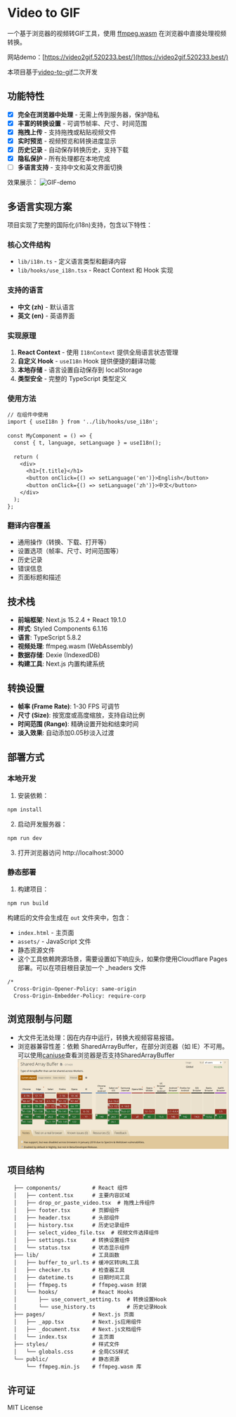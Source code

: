 # Video to GIF

一个基于浏览器的视频转GIF工具，使用 [ffmpeg.wasm](https://github.com/ffmpegwasm/ffmpeg.wasm) 在浏览器中直接处理视频转换。

网站demo：[https://video2gif.520233.best/](https://video2gif.520233.best/)

本项目基于[video-to-gif](https://github.com/mryhryki/video-to-gif)二次开发

## 功能特性

- [X] **完全在浏览器中处理** - 无需上传到服务器，保护隐私
- [X] **丰富的转换设置** - 可调节帧率、尺寸、时间范围
- [X] **拖拽上传** - 支持拖拽或粘贴视频文件
- [X] **实时预览** - 视频预览和转换进度显示
- [X] **历史记录** - 自动保存转换历史，支持下载
- [X] **隐私保护** - 所有处理都在本地完成
- [ ] **多语言支持** - 支持中文和英文界面切换

效果展示：
![GIF-demo](https://github.com/Spute/video-to-gif/raw/main/assets/demo.gif)


## 多语言实现方案

项目实现了完整的国际化(i18n)支持，包含以下特性：

### 核心文件结构
- `lib/i18n.ts` - 定义语言类型和翻译内容
- `lib/hooks/use_i18n.tsx` - React Context 和 Hook 实现

### 支持的语言
- **中文 (zh)** - 默认语言
- **英文 (en)** - 英语界面

### 实现原理
1. **React Context** - 使用 `I18nContext` 提供全局语言状态管理
2. **自定义 Hook** - `useI18n` Hook 提供便捷的翻译功能
3. **本地存储** - 语言设置自动保存到 localStorage
4. **类型安全** - 完整的 TypeScript 类型定义

### 使用方法
```tsx
// 在组件中使用
import { useI18n } from '../lib/hooks/use_i18n';

const MyComponent = () => {
  const { t, language, setLanguage } = useI18n();

  return (
    <div>
      <h1>{t.title}</h1>
      <button onClick={() => setLanguage('en')}>English</button>
      <button onClick={() => setLanguage('zh')}>中文</button>
    </div>
  );
};
```

### 翻译内容覆盖
- 通用操作（转换、下载、打开等）
- 设置选项（帧率、尺寸、时间范围等）
- 历史记录
- 错误信息
- 页面标题和描述

## 技术栈

- **前端框架**: Next.js 15.2.4 + React 19.1.0
- **样式**: Styled Components 6.1.16
- **语言**: TypeScript 5.8.2
- **视频处理**: ffmpeg.wasm (WebAssembly)
- **数据存储**: Dexie (IndexedDB)
- **构建工具**: Next.js 内置构建系统

## 转换设置

- **帧率 (Frame Rate)**: 1-30 FPS 可调节
- **尺寸 (Size)**: 按宽度或高度缩放，支持自动比例
- **时间范围 (Range)**: 精确设置开始和结束时间
- **淡入效果**: 自动添加0.05秒淡入过渡

## 部署方式

### 本地开发

1. 安装依赖：
```bash
npm install
```

2. 启动开发服务器：
```bash
npm run dev
```

3. 打开浏览器访问 http://localhost:3000

### 静态部署

1. 构建项目：
```bash
npm run build
```

构建后的文件会生成在 `out` 文件夹中，包含：
- `index.html` - 主页面
- `assets/` - JavaScript 文件
- 静态资源文件
- 这个工具依赖跨源场景，需要设置如下响应头，如果你使用Cloudflare Pages部署。可以在项目根目录加一个 _headers 文件
```
/*
  Cross-Origin-Opener-Policy: same-origin
  Cross-Origin-Embedder-Policy: require-corp
```

## 浏览限制与问题
- 大文件无法处理：因在内存中运行，转换大视频容易报错。
- 浏览器兼容性差：依赖 SharedArrayBuffer，在部分浏览器（如 IE）不可用。可以使用[caniuse](https://caniuse.com/?search=SharedArrayBuffer)查看浏览器是否支持SharedArrayBuffer
![浏览器兼容](https://github.com/Spute/video-to-gif/raw/main/assets/caniuse.png)

## 项目结构

```
  ├── components/          # React 组件
  │   ├── content.tsx      # 主要内容区域
  │   ├── drop_or_paste_video.tsx  # 拖拽上传组件
  │   ├── footer.tsx       # 页脚组件
  │   ├── header.tsx       # 头部组件
  │   ├── history.tsx      # 历史记录组件
  │   ├── select_video_file.tsx  # 视频文件选择组件
  │   ├── settings.tsx     # 转换设置组件
  │   └── status.tsx       # 状态显示组件
  ├── lib/                 # 工具函数
  │   ├── buffer_to_url.ts # 缓冲区转URL工具
  │   ├── checker.ts       # 检查器工具
  │   ├── datetime.ts      # 日期时间工具
  │   ├── ffmpeg.ts        # ffmpeg.wasm 封装
  │   └── hooks/           # React Hooks
  │       ├── use_convert_setting.ts  # 转换设置Hook
  │       └── use_history.ts          # 历史记录Hook
  ├── pages/               # Next.js 页面
  │   ├── _app.tsx         # Next.js应用组件
  │   ├── _document.tsx    # Next.js文档组件
  │   └── index.tsx        # 主页面
  ├── styles/              # 样式文件
  │   └── globals.css      # 全局CSS样式
  └── public/              # 静态资源
      └── ffmpeg.min.js    # ffmpeg.wasm 库
```

## 许可证

MIT License
